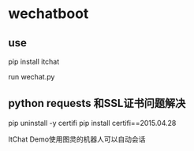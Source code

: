 # wechatboot

## use
pip install itchat

run wechat.py


## python requests 和SSL证书问题解决

pip uninstall -y certifi
pip install certifi==2015.04.28


ItChat Demo使用图灵的机器人可以自动会话


